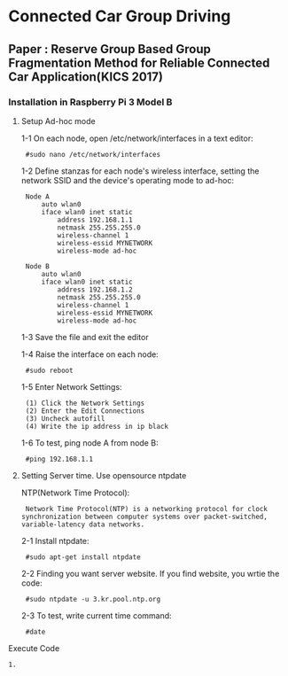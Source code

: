# Connected Car Group Driving

## Paper : Reserve Group Based Group Fragmentation Method for Reliable Connected Car Application(KICS 2017)

### Installation in Raspberry Pi 3 Model B

1. Setup Ad-hoc mode

	1-1 On each node, open /etc/network/interfaces in a text editor: 
	
		#sudo nano /etc/network/interfaces
		
	1-2 Define stanzas for each node's wireless interface, setting the network SSID and the device's operating mode to ad-hoc:
	
		Node A
			auto wlan0
			iface wlan0 inet static
				address 192.168.1.1
				netmask 255.255.255.0
				wireless-channel 1
				wireless-essid MYNETWORK
				wireless-mode ad-hoc
		
		Node B
			auto wlan0
			iface wlan0 inet static
				address 192.168.1.2
				netmask 255.255.255.0
				wireless-channel 1
				wireless-essid MYNETWORK
				wireless-mode ad-hoc
				
	1-3 Save the file and exit the editor
		
	1-4 Raise the interface on each node:
	
		#sudo reboot
			
	1-5 Enter Network Settings:
	
		(1) Click the Network Settings
		(2) Enter the Edit Connections
		(3) Uncheck autofill
		(4) Write the ip address in ip black
			
	1-6 To test, ping node A from node B:
	
		#ping 192.168.1.1
		
2. Setting Server time. Use opensource ntpdate

	NTP(Network Time Protocol):
		
		Network Time Protocol(NTP) is a networking protocol for clock synchronization between computer systems over packet-switched, variable-latency data networks.
			
	2-1 Install ntpdate:
			
		#sudo apt-get install ntpdate
			
	2-2 Finding you want server website. If you find website, you wrtie the code:
	
		#sudo ntpdate -u 3.kr.pool.ntp.org
	
	2-3 To test, write current time command:
	
		#date
		
Execute Code

	1. 
